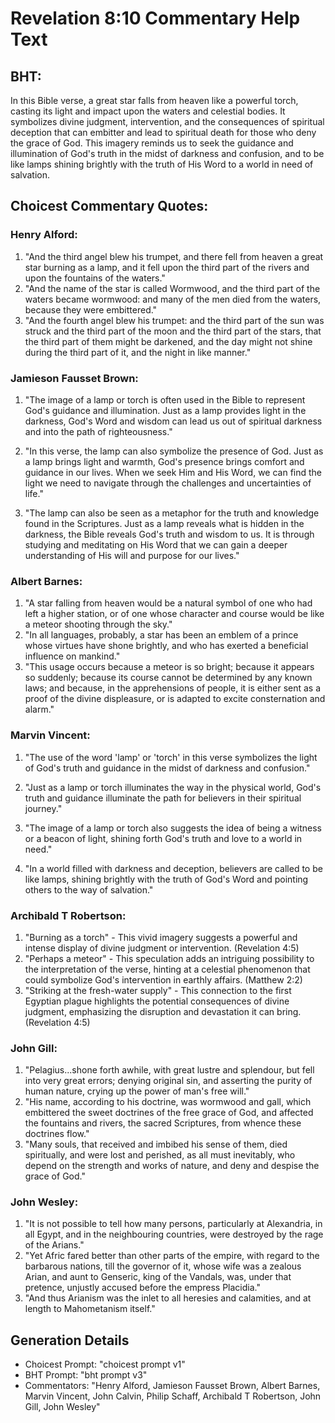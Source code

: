 # Revelation 8:10 Commentary Help Text

## BHT:
In this Bible verse, a great star falls from heaven like a powerful torch, casting its light and impact upon the waters and celestial bodies. It symbolizes divine judgment, intervention, and the consequences of spiritual deception that can embitter and lead to spiritual death for those who deny the grace of God. This imagery reminds us to seek the guidance and illumination of God's truth in the midst of darkness and confusion, and to be like lamps shining brightly with the truth of His Word to a world in need of salvation.

## Choicest Commentary Quotes:
### Henry Alford:
1. "And the third angel blew his trumpet, and there fell from heaven a great star burning as a lamp, and it fell upon the third part of the rivers and upon the fountains of the waters." 
2. "And the name of the star is called Wormwood, and the third part of the waters became wormwood: and many of the men died from the waters, because they were embittered."
3. "And the fourth angel blew his trumpet: and the third part of the sun was struck and the third part of the moon and the third part of the stars, that the third part of them might be darkened, and the day might not shine during the third part of it, and the night in like manner."

### Jamieson Fausset Brown:
1. "The image of a lamp or torch is often used in the Bible to represent God's guidance and illumination. Just as a lamp provides light in the darkness, God's Word and wisdom can lead us out of spiritual darkness and into the path of righteousness."

2. "In this verse, the lamp can also symbolize the presence of God. Just as a lamp brings light and warmth, God's presence brings comfort and guidance in our lives. When we seek Him and His Word, we can find the light we need to navigate through the challenges and uncertainties of life."

3. "The lamp can also be seen as a metaphor for the truth and knowledge found in the Scriptures. Just as a lamp reveals what is hidden in the darkness, the Bible reveals God's truth and wisdom to us. It is through studying and meditating on His Word that we can gain a deeper understanding of His will and purpose for our lives."

### Albert Barnes:
1. "A star falling from heaven would be a natural symbol of one who had left a higher station, or of one whose character and course would be like a meteor shooting through the sky."
2. "In all languages, probably, a star has been an emblem of a prince whose virtues have shone brightly, and who has exerted a beneficial influence on mankind."
3. "This usage occurs because a meteor is so bright; because it appears so suddenly; because its course cannot be determined by any known laws; and because, in the apprehensions of people, it is either sent as a proof of the divine displeasure, or is adapted to excite consternation and alarm."

### Marvin Vincent:
1. "The use of the word 'lamp' or 'torch' in this verse symbolizes the light of God's truth and guidance in the midst of darkness and confusion."

2. "Just as a lamp or torch illuminates the way in the physical world, God's truth and guidance illuminate the path for believers in their spiritual journey."

3. "The image of a lamp or torch also suggests the idea of being a witness or a beacon of light, shining forth God's truth and love to a world in need."

4. "In a world filled with darkness and deception, believers are called to be like lamps, shining brightly with the truth of God's Word and pointing others to the way of salvation."

### Archibald T Robertson:
1. "Burning as a torch" - This vivid imagery suggests a powerful and intense display of divine judgment or intervention. (Revelation 4:5)
2. "Perhaps a meteor" - This speculation adds an intriguing possibility to the interpretation of the verse, hinting at a celestial phenomenon that could symbolize God's intervention in earthly affairs. (Matthew 2:2)
3. "Striking at the fresh-water supply" - This connection to the first Egyptian plague highlights the potential consequences of divine judgment, emphasizing the disruption and devastation it can bring. (Revelation 4:5)

### John Gill:
1. "Pelagius...shone forth awhile, with great lustre and splendour, but fell into very great errors; denying original sin, and asserting the purity of human nature, crying up the power of man's free will."
2. "His name, according to his doctrine, was wormwood and gall, which embittered the sweet doctrines of the free grace of God, and affected the fountains and rivers, the sacred Scriptures, from whence these doctrines flow."
3. "Many souls, that received and imbibed his sense of them, died spiritually, and were lost and perished, as all must inevitably, who depend on the strength and works of nature, and deny and despise the grace of God."

### John Wesley:
1. "It is not possible to tell how many persons, particularly at Alexandria, in all Egypt, and in the neighbouring countries, were destroyed by the rage of the Arians."
2. "Yet Afric fared better than other parts of the empire, with regard to the barbarous nations, till the governor of it, whose wife was a zealous Arian, and aunt to Genseric, king of the Vandals, was, under that pretence, unjustly accused before the empress Placidia."
3. "And thus Arianism was the inlet to all heresies and calamities, and at length to Mahometanism itself."


## Generation Details
- Choicest Prompt: "choicest prompt v1"
- BHT Prompt: "bht prompt v3"
- Commentators: "Henry Alford, Jamieson Fausset Brown, Albert Barnes, Marvin Vincent, John Calvin, Philip Schaff, Archibald T Robertson, John Gill, John Wesley"
